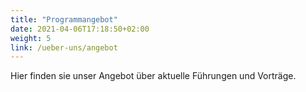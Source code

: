 ```yaml
---
title: "Programmangebot"
date: 2021-04-06T17:18:50+02:00
weight: 5
link: /ueber-uns/angebot
---
```


Hier finden sie unser Angebot über aktuelle Führungen und Vorträge.